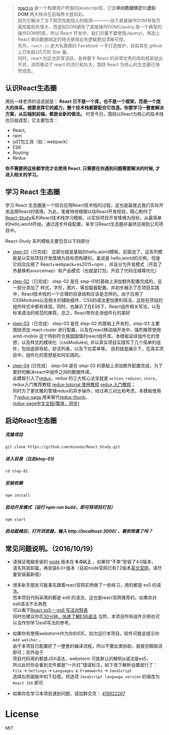 > [react.js](https://github.com/facebook/react) 是一个构建用户界面的javascript库，它因**单向数据绑定**和**虚拟 DOM** 两大特点在前端界大放异彩。  
因为它解决了当下网页性能陷入的瓶颈————由于直接操作DOM导致页面性能损失很大，而虚拟DOM避免了直接操作DOM(Jquery 是一个典型的操作DOM的库，所以 React 开发中，我们尽量不要使用Jquery)。再加上   React 单向数据绑定的特点使得业务逻辑更加清晰可控。  
另外，`react.js` 是大名鼎鼎的 Facebook 一手打造维护，目前其在 github 上已有超过5万的 Star 量。  
同时，react 社区也异常活跃，各种基于 React 的非常优秀的库和框架层出不穷，进而推动了 react 的流行和壮大，围绕 React 为核心的生态圈已悄然成型。

## 认识React生态圈

用阮一峰老师的话说就是： **React 已不是一个库，也不是一个框架，而是一个庞大的体系。想要发挥它的威力，整个技术栈都要配合它改造。你要学习一整套解决方案，从后端到前端，都是全新的做法。** 时至今日，围绕以React为核心的技术栈也日益成型，它主要包含：

- React,
- npm
- js打包工具（如：webpack）
- ES6
- Routing
- Redux

**你不需要把这些都学完才去使用 React. 只需要在你遇到问题需要解决的时候, 才进入相关的学习。**

## 学习 React 生态圈
学习 React 生态圈是一个综合应用React技术栈的过程，这也是最接近我们实际开发运用React的情境，为此，笔者特地根据以往React开发经验，精心制作了[React-Study](https://github.com/minooo/React-Study)系列React技术栈学习模板，以实际项目开发情境为目标，从最简单的hello,world开始，通过逐步升级配置，来学习React生态圈并最终应用到公司项目中。

React-Study 系列模板主要包含以下四部分

- [step-01](https://github.com/minooo/React-Study/tree/master/step-01)（已完成）
这部分就是基础的hello,world模板，前面说了，这系列模板是以实际项目开发情境为目标而构建的，虽说是  hello,world的示例，但是它综合应用了 React+webpack+es2015+npm ，并且分为开发模式（开启了热替换和sourcemap）和产品模式（也就是打包，开启了代码压缩等优化）

- [step-02](https://github.com/minooo/React-Study/tree/master/step-02)（已完成）
step-02 是在 step-01的基础上添加额外配置完成的，这一部分添加了 样式，字形，图片，等加载器配置。并初步展示了在项目实践中，React技术栈的一个合理的目录结构应该是怎样的。由于应用了CSSModules以及相关的辅助插件，CSS的语法更加便利简洁，这些在项目的组件样式中都有体现。同时，也展示了在ES6下，React组件相关写法，以及标准语法的规范的推荐。总之，React带你走进组件化的美好

- [step-03](https://github.com/minooo/React-Study/tree/master/step-03)（已完成）
step-03 是在 step-02 的基础上开发的，step-03 主要围绕添加 react-router 进行配置，以及在react移动端开发中，强烈推荐使用antd-mobile 这个特别符合我国国情的react组件库。本模板延续组件化的思想，以及样式的模块化（cssModules), 并以真实项目实践写了几个简单的组件，包括底部导航，好店列表，以及下拉菜单等。 目的就是展示下，在真实项目中，组件化的思想是如何实践的。

- [step-04](https://github.com/minooo/React-Study/tree/master/step-04) (已完成）
step-04 是在 step-03 的基础上添加额外配置完成，为了更好的解决react中组件之间的数据传递，  
此模板引入了[redux](https://github.com/reactjs/redux)，redux 的三大核心法宝就是 `action`, `reducer`, `store`，  
redux入门推荐教程 [redux-tutorial 使用教程](https://github.com/react-guide/redux-tutorial-cn/blob/master/00_introduction.js) [redux 入门教程](http://www.ruanyifeng.com/blog/2016/09/redux_tutorial_part_one_basic_usages.html)；  
同时为了更优雅的管理redux的异步操作，经过再三对比和考虑，本模板使用了[redux-saga](https://github.com/yelouafi/redux-saga/),用来替代[redux-thunk](https://github.com/gaearon/redux-thunk)。  
[redux-sage中文文档(繁体，同步)](https://neighborhood999.github.io/redux-saga/)  

## 启动React生态圈

##### 克隆项目
    git clone https://github.com/minooo/React-Study.git
    
##### 进入目录（比如step-01)
    cd step-01
    
##### 安装依赖
    npm install
    
##### 启动开发模式（运行 npm run build，即可将项目打包）
    npm start
    
##### 启动就绪后，打开浏览器，输入 http://localhost:3000/ ，看到惊喜了吗？

## 常见问题说明。（2016/10/19）

- 请保证电脑安装的 [node](http://nodejs.cn/) 版本在 **6.0以上** ，如果你“不幸”安装了4.0版本，  
  请先将其卸载，再安装6.0+版本（目前node官网已有7.2版本[英文官网](https://nodejs.org/en/)，请尽量安装最新版）
  
- 很多新手朋友可能事先跟着react官网实例做了一些练习，用的都是 es5 的语法。  
  而本项目代码采用的都是 es6 的语法，这也是react官网推荐的。如果你对es6语法不太熟悉  
  可以看下[React es5---es6 写法对照表](http://bbs.reactnative.cn/topic/15/react-react-native-%E7%9A%84es5-es6%E5%86%99%E6%B3%95%E5%AF%B9%E7%85%A7%E8%A1%A8)  
  同时也建议你花[30分钟，快速了解ES6语法](https://segmentfault.com/a/1190000004365693)
  当然，本项目所有组件示例也可以当作你学习es6写法的参考。
  
- 如果你有使用webstorm作为你的IDE，初次运行本项目，软件可能会提示你 `Add watcher` ，  
  由于本项目已配置好了一整套的编译流程，所以不要此类协助，直接忽略取消即可；另外由于  
  项目代码用的都是JSX语法，webstorm 可能默认的解析js语法是es5，  
  所以此时你会看到文件都是“一片红”错误标注，如下改下解析设置就行了：  
  `File` -> `Settings` -> `Languages & Frameworks` -> `JavaScript`   
  选择右侧面板中的下拉框，将选项 `JavaScript languaga version` 的值改为 `React JSX` 即可
  
- 如果你在学习本项目遇到问题，请加群交流： [419922267](http://jq.qq.com/?_wv=1027&k=2FnzuGM)

# License
MIT

    
